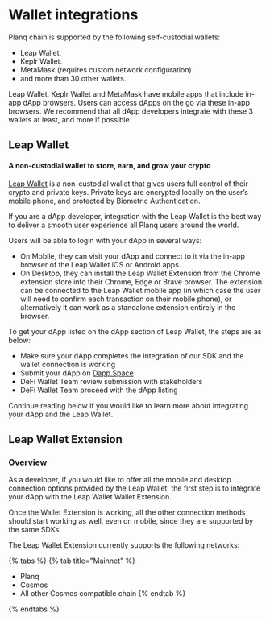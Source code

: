 # Wallet integrations

Planq chain is supported by the following self-custodial wallets:

* Leap Wallet.
* Keplr Wallet.
* MetaMask (requires custom network configuration).
* and more than 30 other wallets.

Leap Wallet, Keplr Wallet and MetaMask have mobile apps that include in-app dApp browsers. Users can access dApps on the go via these in-app browsers. We recommend that all dApp developers integrate with these 3 wallets at least, and more if possible.

## Leap Wallet

#### &#x20;A non-custodial wallet to store, earn, and grow your crypto

[Leap Wallet](https://leapwallet.io) is a non-custodial wallet that gives users full control of their crypto and private keys. Private keys are encrypted locally on the user’s mobile phone, and protected by Biometric Authentication.&#x20;

If you are a dApp developer, integration with the Leap Wallet is the best way to deliver a smooth user experience all Planq users around the world.

Users will be able to login with your dApp in several ways:

* On Mobile, they can visit your dApp and connect to it via the in-app browser of the Leap Wallet iOS or Android apps.
* On Desktop, they can install the Leap Wallet Extension from the Chrome extension store into their Chrome, Edge or Brave browser. The extension can be connected to the Leap Wallet mobile app (in which case the user will need to confirm each transaction on their mobile phone), or alternatively it can work as a standalone extension entirely in the browser.

To get your dApp listed on the dApp section of Leap Wallet, the steps are as below:&#x20;

* Make sure your dApp completes the integration of our SDK and the wallet connection is working
* Submit your dApp on [Dapp.Space](https://dapp.space)
* DeFi Wallet Team review submission with stakeholders
* DeFi Wallet Team proceed with the dApp listing

Continue reading below if you would like to learn more about integrating your dApp and the Leap Wallet.

## Leap Wallet Extension

### Overview

As a developer, if you would like to offer all the mobile and desktop connection options provided by the Leap Wallet, the first step is to integrate your dApp with the Leap Wallet Wallet  Extension.

Once the Wallet Extension is working, all the other connection methods should start working as well, even on mobile, since they are supported by the same SDKs.

The Leap Wallet Extension currently supports the following networks:

{% tabs %}
{% tab title="Mainnet" %}
* Planq&#x20;
* Cosmos
* All other Cosmos compatible chain
{% endtab %}

{% endtabs %}

